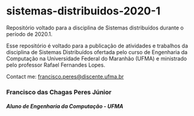 # sistemas-distribuidos-2020-1
Repositório voltado para a disciplina de Sistemas distribuídos durante o período de 2020.1.

Esse repositório é voltado para a publicação de atividades e trabalhos da disciplina de Sistemas Distribuídos ofertada pelo curso de Engenharia da Computação na Universidade Federal do Maranhão (UFMA) e ministrado pelo professor Rafael Fernandes Lopes.

Contact me:
francisco.peres@discente.ufma.br


### Francisco das Chagas Peres Júnior
##### Aluno de Engenharia da Computação - UFMA